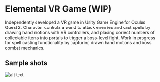 # Elemental VR Game (WIP)

Independently developed a VR game in Unity Game Engine for Oculus Quest 2. Character controls a wand to attack enemies and cast spells by drawing
hand motions with VR controllers, and placing correct numbers of collectable items into portals to trigger a boss-level fight. Work in progress 
for spell casting functionality by capturing drawn hand motions and boss combat mechanics.

## Sample shots

![alt text]([http://url/to/img.png](https://drive.google.com/file/d/1ktUk-2lMbkhTneoYFiVaRy89MtYdV7QW/view?usp=drive_link))
